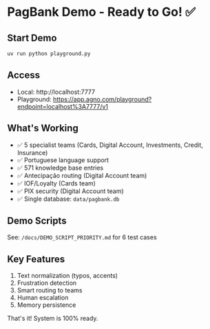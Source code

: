 # PagBank Demo - Ready to Go! ✅

## Start Demo
```bash
uv run python playground.py
```

## Access
- Local: http://localhost:7777
- Playground: https://app.agno.com/playground?endpoint=localhost%3A7777/v1

## What's Working
- ✅ 5 specialist teams (Cards, Digital Account, Investments, Credit, Insurance)
- ✅ Portuguese language support
- ✅ 571 knowledge base entries
- ✅ Antecipação routing (Digital Account team)
- ✅ IOF/Loyalty (Cards team)  
- ✅ PIX security (Digital Account team)
- ✅ Single database: `data/pagbank.db`

## Demo Scripts
See: `/docs/DEMO_SCRIPT_PRIORITY.md` for 6 test cases

## Key Features
1. Text normalization (typos, accents)
2. Frustration detection
3. Smart routing to teams
4. Human escalation
5. Memory persistence

That's it! System is 100% ready.